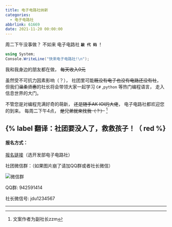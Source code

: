 ```yaml
---
title: 电子电路社纳新
categories:
  - 电子电路社
abbrlink: 61669
date: 2021-11-20 00:00:00
---
```


周二下午没事做？
不如来 电子电路社 **`敲 代 码`** ！

```csharp
using System;
Console.WriteLine("快来电子电路社!\n");
```

我和我身边的朋友都在做，
~~每天收入0元~~

虽然受不可抗力因素影响（？），
社团里可能~~既没有电子也没有电路还没有社~~，
但我们~~温柔贤惠~~的社长将会带领大家一起学习 `C#` ,`python` 等热门编程语言，
走入信息世界的大门。

不管您是对编程充满好奇的萌新，
~~还是随手AK IOI的大佬~~，
电子电路社都欢迎您的到来。
每周二下午4点，
~~是兄弟就来找我（？）~~ [^1]

## {% label 翻译：社团要没人了，救救孩子！（  red %} 

#### 报名方式：

[报名链接](https://www.wjx.top/vm/OYzPatv.aspx)（选开发部电子电路社）

社团微信群：（如果图片崩了请加QQ群或者社长微信）

![微信群](https://s6.jpg.cm/2021/11/29/LPzVcD.md.jpg)

QQ群: 942591414

社长微信号: jdu1234567

---

[^1]: 文案作者为副社长zzm

